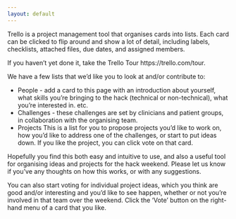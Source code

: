 ```yaml
---
layout: default
---
```


<p>
  Trello is a project management tool that organises cards into lists. Each card can be clicked to flip around and show a lot of detail, including labels, checklists, attached files, due dates, and assigned members.
</p>

<p>
  If you haven’t yet done it, take the Trello Tour https://trello.com/tour.  
</p>

<p>
  We have a few lists that we’d like you to look at and/or contribute to:  
  <ul>
    <li>
      People - add a card to this page with an introduction about yourself, what skills you’re bringing to the hack (technical or non-technical), what you’re interested in. etc. 
    </li>
    <li>
      Challenges - these challenges are set by clinicians and patient groups, in collaboration with the organising team.
    </li>
    <li>
      Projects This is a list for you to propose projects you’d like to work on, how you’d like to address one of the challenges, or start to put ideas down. If you like the project, you can click vote on that card.   
    </li>
  </ul>
    Hopefully you find this both easy and intuitive to use, and also a useful tool for organising ideas and projects for the hack weekend. Please let us know if you’ve any thoughts on how this works, or with any suggestions.
</p>

<p>
  You can also start voting for individual project ideas, which you think are good and/or interesting and you’d like to see happen, whether or not you’re involved in that team over the weekend. Click the ‘Vote’ button on the right-hand menu of a card that you like.  
</p>
